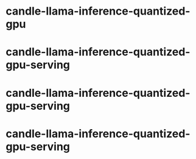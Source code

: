 # candle-llama-inference-quantized-gpu
# candle-llama-inference-quantized-gpu-serving
# candle-llama-inference-quantized-gpu-serving
# candle-llama-inference-quantized-gpu-serving
